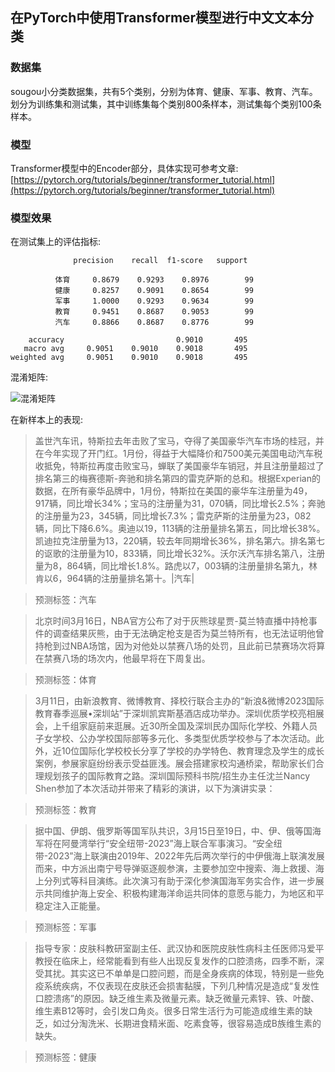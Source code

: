 ## 在PyTorch中使用Transformer模型进行中文文本分类

### 数据集

sougou小分类数据集，共有5个类别，分别为体育、健康、军事、教育、汽车。划分为训练集和测试集，其中训练集每个类别800条样本，测试集每个类别100条样本。

### 模型

Transformer模型中的Encoder部分，具体实现可参考文章: [https://pytorch.org/tutorials/beginner/transformer_tutorial.html](https://pytorch.org/tutorials/beginner/transformer_tutorial.html)



### 模型效果

在测试集上的评估指标:

```
              precision    recall  f1-score   support

          体育     0.8679    0.9293    0.8976        99
          健康     0.8257    0.9091    0.8654        99
          军事     1.0000    0.9293    0.9634        99
          教育     0.9451    0.8687    0.9053        99
          汽车     0.8866    0.8687    0.8776        99

    accuracy                         0.9010       495
   macro avg     0.9051    0.9010    0.9018       495
weighted avg     0.9051    0.9010    0.9018       495
```

混淆矩阵:

![混淆矩阵]()

在新样本上的表现:

> 盖世汽车讯，特斯拉去年击败了宝马，夺得了美国豪华汽车市场的桂冠，并在今年实现了开门红。1月份，得益于大幅降价和7500美元美国电动汽车税收抵免，特斯拉再度击败宝马，蝉联了美国豪华车销冠，并且注册量超过了排名第三的梅赛德斯-奔驰和排名第四的雷克萨斯的总和。根据Experian的数据，在所有豪华品牌中，1月份，特斯拉在美国的豪华车注册量为49，917辆，同比增长34%；宝马的注册量为31，070辆，同比增长2.5%；奔驰的注册量为23，345辆，同比增长7.3%；雷克萨斯的注册量为23，082辆，同比下降6.6%。奥迪以19，113辆的注册量排名第五，同比增长38%。凯迪拉克注册量为13，220辆，较去年同期增长36%，排名第六。排名第七的讴歌的注册量为10，833辆，同比增长32%。沃尔沃汽车排名第八，注册量为8，864辆，同比增长1.8%。路虎以7，003辆的注册量排名第九，林肯以6，964辆的注册量排名第十。|汽车|

> 预测标签：汽车

> 北京时间3月16日，NBA官方公布了对于灰熊球星贾-莫兰特直播中持枪事件的调查结果灰熊，由于无法确定枪支是否为莫兰特所有，也无法证明他曾持枪到过NBA场馆，因为对他处以禁赛八场的处罚，且此前已禁赛场次将算在禁赛八场的场次内，他最早将在下周复出。

> 预测标签：体育

> 3月11日，由新浪教育、微博教育、择校行联合主办的“新浪&微博2023国际教育春季巡展•深圳站”于深圳凯宾斯基酒店成功举办。深圳优质学校亮相展会，上千组家庭前来逛展。近30所全国及深圳民办国际化学校、外籍人员子女学校、公办学校国际部等多元化、多类型优质学校参与了本次活动。此外，近10位国际化学校校长分享了学校的办学特色、教育理念及学生的成长案例，参展家庭纷纷表示受益匪浅。展会搭建家校沟通桥梁，帮助家长们合理规划孩子的国际教育之路。深圳国际预科书院/招生办主任沈兰Nancy Shen参加了本次活动并带来了精彩的演讲，以下为演讲实录：

> 预测标签：教育

> 据中国、伊朗、俄罗斯等国军队共识，3月15日至19日，中、伊、俄等国海军将在阿曼湾举行“安全纽带-2023”海上联合军事演习。“安全纽带-2023”海上联演由2019年、2022年先后两次举行的中伊俄海上联演发展而来，中方派出南宁号导弹驱逐舰参演，主要参加空中搜索、海上救援、海上分列式等科目演练。此次演习有助于深化参演国海军务实合作，进一步展示共同维护海上安全、积极构建海洋命运共同体的意愿与能力，为地区和平稳定注入正能量。

> 预测标签：军事

> 指导专家：皮肤科教研室副主任、武汉协和医院皮肤性病科主任医师冯爱平教授在临床上，经常能看到有些人出现反复发作的口腔溃疡，四季不断，深受其扰。其实这已不单单是口腔问题，而是全身疾病的体现，特别是一些免疫系统疾病，不仅表现在皮肤还会损害黏膜，下列几种情况是造成“复发性口腔溃疡”的原因。缺乏维生素及微量元素。缺乏微量元素锌、铁、叶酸、维生素B12等时，会引发口角炎。很多日常生活行为可能造成维生素的缺乏，如过分淘洗米、长期进食精米面、吃素食等，很容易造成B族维生素的缺失。

> 预测标签：健康


